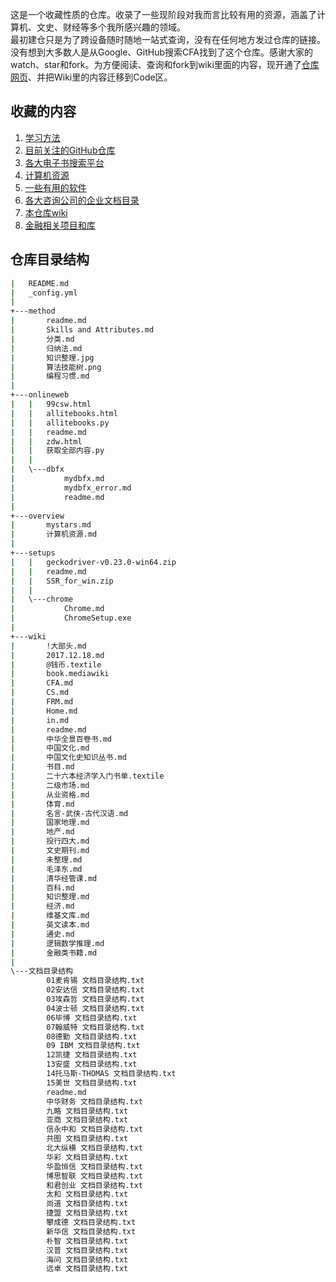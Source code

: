 这是一个收藏性质的仓库。收录了一些现阶段对我而言比较有用的资源，涵盖了计算机、文史、财经等多个我所感兴趣的领域。   
最初建仓只是为了跨设备随时随地一站式查询，没有在任何地方发过仓库的链接。没有想到大多数人是从Google、GitHub搜索CFA找到了这个仓库。感谢大家的watch、star和fork。为方便阅读、查询和fork到wiki里面的内容，现开通了[仓库网页][仓库网页]、并把Wiki里的内容迁移到Code区。

## 收藏的内容
1. [学习方法](method/readme.md)
2. [目前关注的GitHub仓库](overview/mystars.md)
3. [各大电子书搜索平台](onlineweb/readme.md)
4. [计算机资源](overview/计算机资源.md)
5. [一些有用的软件](setups/readme.md)
6. [各大咨询公司的企业文档目录](文档目录结构/readme.md)
7. [本仓库wiki](wiki/readme.md)
8. [金融相关项目和库](overview/金融相关项目和库.md)

[仓库网页]:https://cjql.github.io/archive/

## 仓库目录结构
```bash
|   README.md
|   _config.yml
|   
+---method
|       readme.md
|       Skills and Attributes.md
|       分类.md
|       归纳法.md
|       知识整理.jpg
|       算法技能树.png
|       编程习惯.md
|       
+---onlineweb
|   |   99csw.html
|   |   allitebooks.html
|   |   allitebooks.py
|   |   readme.md
|   |   zdw.html
|   |   获取全部内容.py
|   |   
|   \---dbfx
|           mydbfx.md
|           mydbfx_error.md
|           readme.md
|           
+---overview
|       mystars.md
|       计算机资源.md
|       
+---setups
|   |   geckodriver-v0.23.0-win64.zip
|   |   readme.md
|   |   SSR_for_win.zip
|   |   
|   \---chrome
|           Chrome.md
|           ChromeSetup.exe
|           
+---wiki
|       !大部头.md
|       2017.12.18.md
|       @钱币.textile
|       book.mediawiki
|       CFA.md
|       CS.md
|       FRM.md
|       Home.md
|       in.md
|       readme.md
|       中华全景百卷书.md
|       中国文化.md
|       中国文化史知识丛书.md
|       书目.md
|       二十六本经济学入门书单.textile
|       二级市场.md
|       从业资格.md
|       体育.md
|       名言-武侠-古代汉语.md
|       国家地理.md
|       地产.md
|       投行四大.md
|       文史期刊.md
|       未整理.md
|       毛泽东.md
|       清华经管课.md
|       百科.md
|       知识整理.md
|       经济.md
|       维基文库.md
|       英文读本.md
|       通史.md
|       逻辑数学推理.md
|       金融类书籍.md
|       
\---文档目录结构
        01麦肯锡 文档目录结构.txt
        02安达信 文档目录结构.txt
        03埃森哲 文档目录结构.txt
        04波士顿 文档目录结构.txt
        06毕博 文档目录结构.txt
        07翰威特 文档目录结构.txt
        08德勤 文档目录结构.txt
        09 IBM 文档目录结构.txt
        12凯捷 文档目录结构.txt
        13安盛 文档目录结构.txt
        14托马斯-THOMAS 文档目录结构.txt
        15美世 文档目录结构.txt
        readme.md
        中华财务 文档目录结构.txt
        九略 文档目录结构.txt
        亚商 文档目录结构.txt
        信永中和 文档目录结构.txt
        共图 文档目录结构.txt
        北大纵横 文档目录结构.txt
        华彩 文档目录结构.txt
        华盈恒信 文档目录结构.txt
        博思智联 文档目录结构.txt
        和君创业 文档目录结构.txt
        太和 文档目录结构.txt
        尚道 文档目录结构.txt
        捷盟 文档目录结构.txt
        攀成德 文档目录结构.txt
        新华信 文档目录结构.txt
        朴智 文档目录结构.txt
        汉普 文档目录结构.txt
        海问 文档目录结构.txt
        远卓 文档目录结构.txt
```